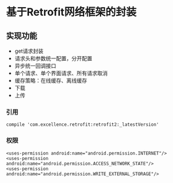 # 基于Retrofit网络框架的封装

## 实现功能
* get请求封装
* 请求头和参数统一配置，分开配置
* 异步统一回调接口
* 单个请求、单个界面请求、所有请求取消
* 缓存策略：在线缓存、离线缓存
* 下载
* 上传


### 引用
```
compile 'com.excellence.retrofit:retrofit2:_latestVersion'
```

### 权限
```
<uses-permission android:name="android.permission.INTERNET"/>
<uses-permission android:name="android.permission.ACCESS_NETWORK_STATE"/>
<uses-permission android:name="android.permission.WRITE_EXTERNAL_STORAGE"/>
```
